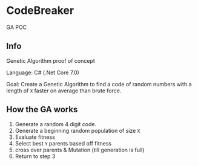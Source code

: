 # CodeBreaker
GA POC

## Info
Genetic Algorithm proof of concept

Language: C# (.Net Core 7.0)

Goal: Create a Genetic Algorithm to find a code of random numbers with a length of `X` faster on average than brute force.

## How the GA works
1. Generate a random 4 digit code.
2. Generate a beginning random population of size `X`
3. Evaluate fitness
4. Select best `Y` parents based off fitness
5. cross over parents & Mutation (till generation is full)
6. Return to step 3
